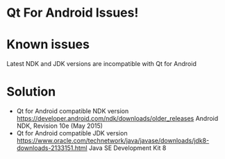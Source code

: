 # Qt For Android Issues!
# Known issues
Latest NDK and JDK versions are incompatible with Qt for Android</li>
# Solution
 - Qt for Android compatible NDK version https://developer.android.com/ndk/downloads/older_releases Android
   NDK, Revision 10e (May 2015)
 - Qt for Android compatible JDK version https://www.oracle.com/technetwork/java/javase/downloads/jdk8-downloads-2133151.html
   Java SE Development Kit 8

